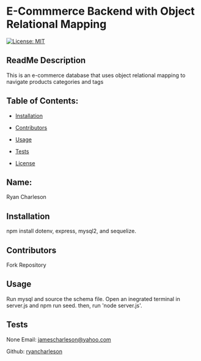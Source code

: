 # E-Commmerce Backend with Object Relational Mapping
  [![License: MIT](https://img.shields.io/badge/License-MIT-yellow.svg)](https://opensource.org/licenses/MIT)
  ## ReadMe Description 

  This is an e-commerce database that uses object relational mapping to navigate products categories and tags 
  ## Table of Contents: 

  * [Installation](#installation) 

  * [Contributors](#contributors) 

  * [Usage](#usage) 

  * [Tests](#tests) 

  * [License](#license) 

  ## Name: 

  Ryan Charleson
  ## Installation 

  npm install dotenv, express, mysql2, and sequelize.
  ## Contributors 

  Fork Repository
  ## Usage 

  Run mysql and source the schema file. Open an inegrated terminal in server.js and npm run seed. then, run 'node server.js'. 
  ## Tests 

  None
  Email: jamescharleson@yahoo.com 

  Github: [ryancharleson](https://github.com/ryancharleson) 
